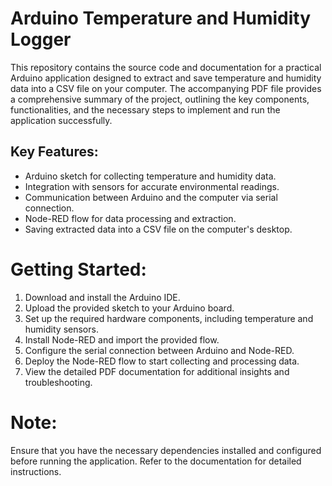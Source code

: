 # Arduino Temperature and Humidity Logger

This repository contains the source code and documentation for a practical Arduino application designed to extract and save temperature and humidity data into a CSV file on your computer. The accompanying PDF file provides a comprehensive summary of the project, outlining the key components, functionalities, and the necessary steps to implement and run the application successfully.

## Key Features:
- Arduino sketch for collecting temperature and humidity data.
- Integration with sensors for accurate environmental readings.
- Communication between Arduino and the computer via serial connection.
- Node-RED flow for data processing and extraction.
- Saving extracted data into a CSV file on the computer's desktop.

# Getting Started:
1. Download and install the Arduino IDE.
2. Upload the provided sketch to your Arduino board.
3. Set up the required hardware components, including temperature and humidity sensors.
4. Install Node-RED and import the provided flow.
5. Configure the serial connection between Arduino and Node-RED.
6. Deploy the Node-RED flow to start collecting and processing data.
7. View the detailed PDF documentation for additional insights and troubleshooting.

# Note:
Ensure that you have the necessary dependencies installed and configured before running the application. Refer to the documentation for detailed instructions.
